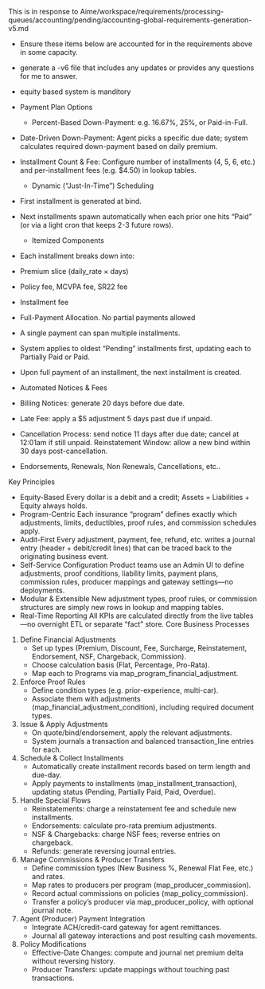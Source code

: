 This is in response to Aime/workspace/requirements/processing-queues/accounting/pending/accounting-global-requirements-generation-v5.md
- Ensure these items below are accounted for in the requirements above in some capacity.
- generate a -v6 file that includes any updates or provides any questions for me to answer.

- equity based system is manditory
- Payment Plan Options
  - Percent-Based Down-Payment: e.g. 16.67%, 25%, or Paid-in-Full.
- Date-Driven Down-Payment: Agent picks a specific due date; system calculates required down-payment based on daily premium.
- Installment Count & Fee: Configure number of installments (4, 5, 6, etc.) and per-installment fees (e.g. $4.50) in lookup tables.
  - Dynamic (“Just-In-Time”) Scheduling
- First installment is generated at bind.
- Next installments spawn automatically when each prior one hits “Paid” (or via a light cron that keeps 2-3 future rows).
  - Itemized Components
- Each installment breaks down into:
- Premium slice (daily_rate × days)
- Policy fee, MCVPA fee, SR22 fee
- Installment fee
- Full-Payment Allocation. No partial payments allowed
- A single payment can span multiple installments.
- System applies to oldest “Pending” installments first, updating each to Partially Paid or Paid.
- Upon full payment of an installment, the next installment is created.
- Automated Notices & Fees
- Billing Notices: generate 20 days before due date.
- Late Fee: apply a $5 adjustment 5 days past due if unpaid.
- Cancellation Process: send notice 11 days after due date; cancel at 12:01am if still unpaid. Reinstatement Window: allow a new bind within 30 days post-cancellation.
- Endorsements, Renewals, Non Renewals, Cancellations, etc..
  
Key Principles
* Equity-Based Every dollar is a debit and a credit; Assets = Liabilities + Equity always holds.
* Program-Centric Each insurance “program” defines exactly which adjustments, limits, deductibles, proof rules, and commission schedules apply.
* Audit-First Every adjustment, payment, fee, refund, etc. writes a journal entry (header + debit/credit lines) that can be traced back to the originating business event.
* Self-Service Configuration Product teams use an Admin UI to define adjustments, proof conditions, liability limits, payment plans, commission rules, producer mappings and gateway settings—no deployments.
* Modular & Extensible New adjustment types, proof rules, or commission structures are simply new rows in lookup and mapping tables.
* Real-Time Reporting All KPIs are calculated directly from the live tables—no overnight ETL or separate “fact” store.
  Core Business Processes
1. Define Financial Adjustments
    * Set up types (Premium, Discount, Fee, Surcharge, Reinstatement, Endorsement, NSF, Chargeback, Commission).
    * Choose calculation basis (Flat, Percentage, Pro-Rata).
    * Map each to Programs via map_program_financial_adjustment.
2. Enforce Proof Rules
    * Define condition types (e.g. prior-experience, multi-car).
    * Associate them with adjustments (map_financial_adjustment_condition), including required document types.
3. Issue & Apply Adjustments
    * On quote/bind/endorsement, apply the relevant adjustments.
    * System journals a transaction and balanced transaction_line entries for each.
4. Schedule & Collect Installments
    * Automatically create installment records based on term length and due-day.
    * Apply payments to installments (map_installment_transaction), updating status (Pending, Partially Paid, Paid, Overdue).
5. Handle Special Flows
    * Reinstatements: charge a reinstatement fee and schedule new installments.
    * Endorsements: calculate pro-rata premium adjustments.
    * NSF & Chargebacks: charge NSF fees; reverse entries on chargeback.
    * Refunds: generate reversing journal entries.
6. Manage Commissions & Producer Transfers
    * Define commission types (New Business %, Renewal Flat Fee, etc.) and rates.
    * Map rates to producers per program (map_producer_commission).
    * Record actual commissions on policies (map_policy_commission).
    * Transfer a policy’s producer via map_producer_policy, with optional journal note.
7. Agent (Producer) Payment Integration
    * Integrate ACH/credit-card gateway for agent remittances.
    * Journal all gateway interactions and post resulting cash movements.
8. Policy Modifications
    * Effective-Date Changes: compute and journal net premium delta without reversing history.
    * Producer Transfers: update mappings without touching past transactions.